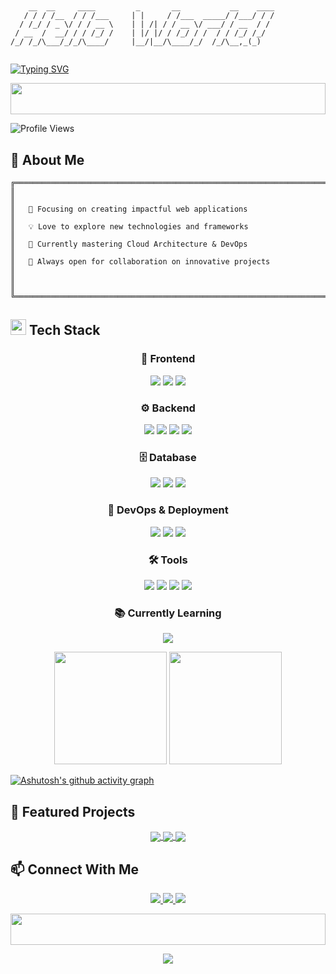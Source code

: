 # 
```

    __  __     ____         _       __           __    ____
   / / / /__  / / /___     | |     / /___  _____/ /___/ / /
  / /_/ / _ \/ / / __ \    | | /| / / __ \/ ___/ / __  / / 
 / __  /  __/ / / /_/ /    | |/ |/ / /_/ / /  / / /_/ /_/  
/_/ /_/\___/_/_/\____/     |__/|__/\____/_/  /_/\__,_(_)   
                                                           

```

<!-- เพิ่ม Animation ด้วย Typing Effect -->
[![Typing SVG](https://readme-typing-svg.demolab.com?font=Fira+Code&pause=1000&width=435&lines=Back-end+Developer;Android+Developer;Devops+Engineer;QA+Tester)](https://git.io/typing-svg)

<!-- Wave Animation -->
<img width="100%" height="50" src="https://i.imgur.com/dBaSKWF.gif" />

<!-- Profile Views Counter -->
![Profile Views](https://komarev.com/ghpvc/?username=Kanchanop6509650229&color=blueviolet&style=flat-square)

## 🚀 About Me
```
╔══════════════════════════════════════════════════════════════════════════════╗
║                                                                              ║
║   🎯 Focusing on creating impactful web applications                         ║
║   💡 Love to explore new technologies and frameworks                         ║
║   🌱 Currently mastering Cloud Architecture & DevOps                         ║
║   🤝 Always open for collaboration on innovative projects                    ║
║                                                                              ║
╚══════════════════════════════════════════════════════════════════════════════╝
```

<!-- Tech Stack with Modern Design -->
<h2>
  <img src="https://media2.giphy.com/media/QssGEmpkyEOhBCb7e1/giphy.gif?cid=ecf05e47a0n3gi1bfqntqmob8g9aid1oyj2wr3ds3mg700bl&rid=giphy.gif" width="25px"> 
  Tech Stack
</h2>

<div align="center">
  
  <!-- Frontend -->
  <h3>🎨 Frontend</h3>
  <p>
    <img src="https://img.shields.io/badge/HTML5-E34F26?style=for-the-badge&logo=html5&logoColor=white"/>
    <img src="https://img.shields.io/badge/CSS3-1572B6?style=for-the-badge&logo=css3&logoColor=white"/>
    <img src="https://img.shields.io/badge/Next.js-000000?style=for-the-badge&logo=next.js&logoColor=white"/>
  </p>
  
  <!-- Backend -->
  <h3>⚙️ Backend</h3>
  <p>
    <img src="https://img.shields.io/badge/Django-092E20?style=for-the-badge&logo=django&logoColor=white"/>
    <img src="https://img.shields.io/badge/Node.js-339933?style=for-the-badge&logo=node.js&logoColor=white"/>
    <img src="https://img.shields.io/badge/Strapi-2F2E8B?style=for-the-badge&logo=strapi&logoColor=white"/>
    <img src="https://img.shields.io/badge/Spring_Boot-6DB33F?style=for-the-badge&logo=spring-boot&logoColor=white"/>
  </p>

  <!-- Database -->
  <h3>🗄️ Database</h3>
  <p>
    <img src="https://img.shields.io/badge/MySQL-4479A1?style=for-the-badge&logo=mysql&logoColor=white"/>
    <img src="https://img.shields.io/badge/Microsoft_SQL_Server-CC2927?style=for-the-badge&logo=microsoft-sql-server&logoColor=white"/>
    <img src="https://img.shields.io/badge/SQLite-07405E?style=for-the-badge&logo=sqlite&logoColor=white"/>
  </p>

  <!-- DevOps -->
  <h3>🚀 DevOps & Deployment</h3>
  <p>
    <img src="https://img.shields.io/badge/Docker-2496ED?style=for-the-badge&logo=docker&logoColor=white"/>
    <img src="https://img.shields.io/badge/Amazon_AWS-232F3E?style=for-the-badge&logo=amazon-aws&logoColor=white"/>
    <img src="https://img.shields.io/badge/GitHub_Actions-2088FF?style=for-the-badge&logo=github-actions&logoColor=white"/>
  </p>

  <!-- Tools -->
  <h3>🛠️ Tools</h3>
  <p>
    <img src="https://img.shields.io/badge/Robot_Framework-000000?style=for-the-badge&logo=robot-framework&logoColor=white"/>
    <img src="https://img.shields.io/badge/Git-F05032?style=for-the-badge&logo=git&logoColor=white"/>
    <img src="https://img.shields.io/badge/Postman-FF6C37?style=for-the-badge&logo=postman&logoColor=white"/>
    <img src="https://img.shields.io/badge/Figma-F24E1E?style=for-the-badge&logo=figma&logoColor=white"/>
  </p>

  <!-- Currently Learning -->
  <h3>📚 Currently Learning</h3>
  <p>
    <img src="https://img.shields.io/badge/Flutter-02569B?style=for-the-badge&logo=flutter&logoColor=white"/>
  </p>
</div>

<!-- GitHub Stats with Animations -->
<div align="center">
  <img height="180em" src="https://github-readme-stats.vercel.app/api?username=Kanchanop6509650229&show_icons=true&theme=tokyonight&include_all_commits=true&count_private=true&border_radius=8&hide_border=true"/>
  
  <img height="180em" src="https://github-readme-stats.vercel.app/api/top-langs/?username=Kanchanop6509650229&layout=compact&langs_count=7&theme=tokyonight&border_radius=8&hide_border=true"/>
</div>

<!-- GitHub Activity Graph -->
[![Ashutosh's github activity graph](https://github-readme-activity-graph.vercel.app/graph?username=Kanchanop6509650229&theme=tokyo-night&hide_border=true)](https://github.com/ashutosh00710/github-readme-activity-graph)


## 🌟 Featured Projects
<div align="center">
  <a href="https://github.com/Kanchanop6509650229/JotSlip">
    <img align="center" src="https://github-readme-stats.vercel.app/api/pin/?username=Kanchanop6509650229&repo=JotSlip&theme=tokyonight&hide_border=true&bg_color=00000000" />
  </a>
  <a href="https://github.com/Kanchanop6509650229/CS360-QWERTYUIOP">
    <img align="center" src="https://github-readme-stats.vercel.app/api/pin/?username=Kanchanop6509650229&repo=CS360-QWERTYUIOP&theme=tokyonight&hide_border=true&bg_color=00000000" />
  </a>
  <a href="https://github.com/Kanchanop6509650229/nodeJS_UnoCard">
    <img align="center" src="https://github-readme-stats.vercel.app/api/pin/?username=Kanchanop6509650229&repo=nodeJS_UnoCard&theme=tokyonight&hide_border=true&bg_color=00000000" />
  </a>
</div>

## 📫 Connect With Me
<p align="center">
  <a href="https://www.linkedin.com/in/kanchanop-buarod-a181142a0/">
    <img src="https://img.shields.io/badge/LinkedIn-0077B5?style=for-the-badge&logo=linkedin&logoColor=white" />
  </a>
  <a href="https://x.com/PMilkTeaNoSugar">
    <img src="https://img.shields.io/badge/Twitter-1DA1F2?style=for-the-badge&logo=twitter&logoColor=white" />
  </a>
  <a href="mailto:pahnkcn@gmail.com">
    <img src="https://img.shields.io/badge/Gmail-D14836?style=for-the-badge&logo=gmail&logoColor=white" />
  </a>
</p>

<!-- Footer Wave Animation -->
<img width="100%" height="50" src="https://i.imgur.com/dBaSKWF.gif" />

<!-- Profile Trophy -->
<p align="center">
  <a href="https://github.com/ryo-ma/github-profile-trophy">
    <img src="https://github-profile-trophy.vercel.app/?username=Kanchanop6509650229&theme=tokyonight&no-frame=true&no-bg=true&margin-w=4" />
  </a>
</p>
